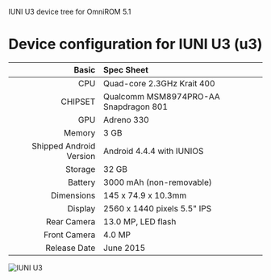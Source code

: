 IUNI U3 device tree for OmniROM 5.1

Device configuration for IUNI U3 (u3)
=====================================

Basic   | Spec Sheet
-------:|:-------------------------
CPU     | Quad-core 2.3GHz Krait 400
CHIPSET | Qualcomm MSM8974PRO-AA Snapdragon 801
GPU     | Adreno 330
Memory  | 3 GB
Shipped Android Version | Android 4.4.4 with IUNIOS
Storage | 32 GB
Battery | 3000 mAh (non-removable)
Dimensions | 145 x 74.9 x 10.3mm
Display | 2560 x 1440 pixels 5.5" IPS
Rear Camera  | 13.0 MP, LED flash
Front Camera | 4.0 MP
Release Date | June 2015

![IUNI U3](http://www.androidheadlines.com/wp-content/uploads/2014/09/IUNI_U3_.jpg "IUNI U3")
